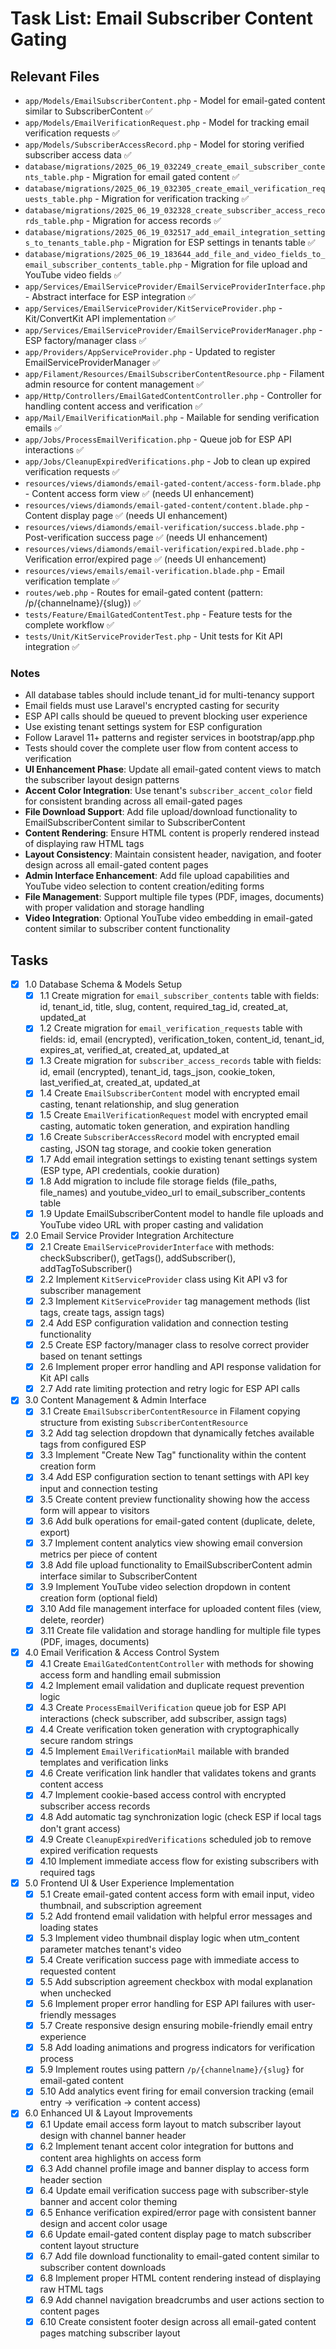 # Task List: Email Subscriber Content Gating

## Relevant Files

- `app/Models/EmailSubscriberContent.php` - Model for email-gated content similar to SubscriberContent ✅
- `app/Models/EmailVerificationRequest.php` - Model for tracking email verification requests ✅ 
- `app/Models/SubscriberAccessRecord.php` - Model for storing verified subscriber access data ✅
- `database/migrations/2025_06_19_032249_create_email_subscriber_contents_table.php` - Migration for email gated content ✅
- `database/migrations/2025_06_19_032305_create_email_verification_requests_table.php` - Migration for verification tracking ✅
- `database/migrations/2025_06_19_032328_create_subscriber_access_records_table.php` - Migration for access records ✅
- `database/migrations/2025_06_19_032517_add_email_integration_settings_to_tenants_table.php` - Migration for ESP settings in tenants table ✅
- `database/migrations/2025_06_19_183644_add_file_and_video_fields_to_email_subscriber_contents_table.php` - Migration for file upload and YouTube video fields ✅
- `app/Services/EmailServiceProvider/EmailServiceProviderInterface.php` - Abstract interface for ESP integration ✅
- `app/Services/EmailServiceProvider/KitServiceProvider.php` - Kit/ConvertKit API implementation ✅
- `app/Services/EmailServiceProvider/EmailServiceProviderManager.php` - ESP factory/manager class ✅
- `app/Providers/AppServiceProvider.php` - Updated to register EmailServiceProviderManager ✅
- `app/Filament/Resources/EmailSubscriberContentResource.php` - Filament admin resource for content management ✅
- `app/Http/Controllers/EmailGatedContentController.php` - Controller for handling content access and verification ✅
- `app/Mail/EmailVerificationMail.php` - Mailable for sending verification emails ✅
- `app/Jobs/ProcessEmailVerification.php` - Queue job for ESP API interactions ✅
- `app/Jobs/CleanupExpiredVerifications.php` - Job to clean up expired verification requests ✅
- `resources/views/diamonds/email-gated-content/access-form.blade.php` - Content access form view ✅ (needs UI enhancement)
- `resources/views/diamonds/email-gated-content/content.blade.php` - Content display page ✅ (needs UI enhancement)
- `resources/views/diamonds/email-verification/success.blade.php` - Post-verification success page ✅ (needs UI enhancement)
- `resources/views/diamonds/email-verification/expired.blade.php` - Verification error/expired page ✅ (needs UI enhancement)
- `resources/views/emails/email-verification.blade.php` - Email verification template ✅
- `routes/web.php` - Routes for email-gated content (pattern: /p/{channelname}/{slug}) ✅
- `tests/Feature/EmailGatedContentTest.php` - Feature tests for the complete workflow ✅
- `tests/Unit/KitServiceProviderTest.php` - Unit tests for Kit API integration ✅

### Notes

- All database tables should include tenant_id for multi-tenancy support
- Email fields must use Laravel's encrypted casting for security
- ESP API calls should be queued to prevent blocking user experience
- Use existing tenant settings system for ESP configuration
- Follow Laravel 11+ patterns and register services in bootstrap/app.php
- Tests should cover the complete user flow from content access to verification
- **UI Enhancement Phase**: Update all email-gated content views to match the subscriber layout design patterns
- **Accent Color Integration**: Use tenant's `subscriber_accent_color` field for consistent branding across all email-gated pages
- **File Download Support**: Add file upload/download functionality to EmailSubscriberContent similar to SubscriberContent
- **Content Rendering**: Ensure HTML content is properly rendered instead of displaying raw HTML tags
- **Layout Consistency**: Maintain consistent header, navigation, and footer design across all email-gated content pages
- **Admin Interface Enhancement**: Add file upload capabilities and YouTube video selection to content creation/editing forms
- **File Management**: Support multiple file types (PDF, images, documents) with proper validation and storage handling
- **Video Integration**: Optional YouTube video embedding in email-gated content similar to subscriber content functionality

## Tasks

- [x] 1.0 Database Schema & Models Setup
  - [x] 1.1 Create migration for `email_subscriber_contents` table with fields: id, tenant_id, title, slug, content, required_tag_id, created_at, updated_at
  - [x] 1.2 Create migration for `email_verification_requests` table with fields: id, email (encrypted), verification_token, content_id, tenant_id, expires_at, verified_at, created_at, updated_at
  - [x] 1.3 Create migration for `subscriber_access_records` table with fields: id, email (encrypted), tenant_id, tags_json, cookie_token, last_verified_at, created_at, updated_at
  - [x] 1.4 Create `EmailSubscriberContent` model with encrypted email casting, tenant relationship, and slug generation
  - [x] 1.5 Create `EmailVerificationRequest` model with encrypted email casting, automatic token generation, and expiration handling
  - [x] 1.6 Create `SubscriberAccessRecord` model with encrypted email casting, JSON tag storage, and cookie token generation
  - [x] 1.7 Add email integration settings to existing tenant settings system (ESP type, API credentials, cookie duration)
  - [x] 1.8 Add migration to include file storage fields (file_paths, file_names) and youtube_video_url to email_subscriber_contents table
  - [x] 1.9 Update EmailSubscriberContent model to handle file uploads and YouTube video URL with proper casting and validation
- [x] 2.0 Email Service Provider Integration Architecture  
  - [x] 2.1 Create `EmailServiceProviderInterface` with methods: checkSubscriber(), getTags(), addSubscriber(), addTagToSubscriber()
  - [x] 2.2 Implement `KitServiceProvider` class using Kit API v3 for subscriber management
  - [x] 2.3 Implement `KitServiceProvider` tag management methods (list tags, create tags, assign tags)
  - [x] 2.4 Add ESP configuration validation and connection testing functionality
  - [x] 2.5 Create ESP factory/manager class to resolve correct provider based on tenant settings
  - [x] 2.6 Implement proper error handling and API response validation for Kit API calls
  - [x] 2.7 Add rate limiting protection and retry logic for ESP API calls
- [x] 3.0 Content Management & Admin Interface
  - [x] 3.1 Create `EmailSubscriberContentResource` in Filament copying structure from existing `SubscriberContentResource`
  - [x] 3.2 Add tag selection dropdown that dynamically fetches available tags from configured ESP
  - [x] 3.3 Implement "Create New Tag" functionality within the content creation form
  - [x] 3.4 Add ESP configuration section to tenant settings with API key input and connection testing
  - [x] 3.5 Create content preview functionality showing how the access form will appear to visitors
  - [x] 3.6 Add bulk operations for email-gated content (duplicate, delete, export)
  - [x] 3.7 Implement content analytics view showing email conversion metrics per piece of content
  - [x] 3.8 Add file upload functionality to EmailSubscriberContent admin interface similar to SubscriberContent
  - [x] 3.9 Implement YouTube video selection dropdown in content creation form (optional field)
  - [x] 3.10 Add file management interface for uploaded content files (view, delete, reorder)
  - [x] 3.11 Create file validation and storage handling for multiple file types (PDF, images, documents)
- [x] 4.0 Email Verification & Access Control System
  - [x] 4.1 Create `EmailGatedContentController` with methods for showing access form and handling email submission
  - [x] 4.2 Implement email validation and duplicate request prevention logic
  - [x] 4.3 Create `ProcessEmailVerification` queue job for ESP API interactions (check subscriber, add subscriber, assign tags)
  - [x] 4.4 Create verification token generation with cryptographically secure random strings
  - [x] 4.5 Implement `EmailVerificationMail` mailable with branded templates and verification links
  - [x] 4.6 Create verification link handler that validates tokens and grants content access
  - [x] 4.7 Implement cookie-based access control with encrypted subscriber access records
  - [x] 4.8 Add automatic tag synchronization logic (check ESP if local tags don't grant access)
  - [x] 4.9 Create `CleanupExpiredVerifications` scheduled job to remove expired verification requests
  - [x] 4.10 Implement immediate access flow for existing subscribers with required tags
- [x] 5.0 Frontend UI & User Experience Implementation
  - [x] 5.1 Create email-gated content access form with email input, video thumbnail, and subscription agreement
  - [x] 5.2 Add frontend email validation with helpful error messages and loading states
  - [x] 5.3 Implement video thumbnail display logic when utm_content parameter matches tenant's video
  - [x] 5.4 Create verification success page with immediate access to requested content
  - [x] 5.5 Add subscription agreement checkbox with modal explanation when unchecked
  - [x] 5.6 Implement proper error handling for ESP API failures with user-friendly messages
  - [x] 5.7 Create responsive design ensuring mobile-friendly email entry experience
  - [x] 5.8 Add loading animations and progress indicators for verification process
  - [x] 5.9 Implement routes using pattern `/p/{channelname}/{slug}` for email-gated content
  - [x] 5.10 Add analytics event firing for email conversion tracking (email entry → verification → content access)
- [x] 6.0 Enhanced UI & Layout Improvements
  - [x] 6.1 Update email access form layout to match subscriber layout design with channel banner header
  - [x] 6.2 Implement tenant accent color integration for buttons and content area highlights on access form
  - [x] 6.3 Add channel profile image and banner display to access form header section
  - [x] 6.4 Update email verification success page with subscriber-style banner and accent color theming
  - [x] 6.5 Enhance verification expired/error page with consistent banner design and accent color usage
  - [x] 6.6 Update email-gated content display page to match subscriber content layout structure
  - [x] 6.7 Add file download functionality to email-gated content similar to subscriber content downloads
  - [x] 6.8 Implement proper HTML content rendering instead of displaying raw HTML tags
  - [x] 6.9 Add channel navigation breadcrumbs and user actions section to content pages
  - [x] 6.10 Create consistent footer design across all email-gated content pages matching subscriber layout 